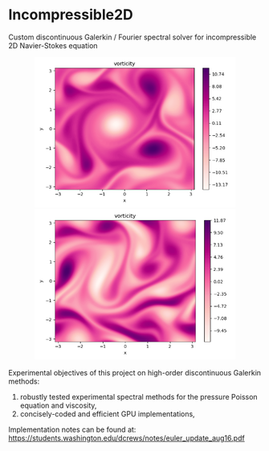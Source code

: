 # Incompressible2D
Custom discontinuous Galerkin / Fourier spectral solver for incompressible 2D Navier-Stokes equation

<p align="center">
<img src="https://raw.githubusercontent.com/crewsdw/Incompressible2D/master/images/k234_rs126/vorticity_viscosity1em2.png" width="400" />
<img src="https://raw.githubusercontent.com/crewsdw/Incompressible2D/master/images/k1234_rs126/viscosity1em2.png" width="400" />
</p>

Experimental objectives of this project on high-order discontinuous Galerkin methods:
1) robustly tested experimental spectral methods for the pressure Poisson equation and viscosity,
2) concisely-coded and efficient GPU implementations,

Implementation notes can be found at: https://students.washington.edu/dcrews/notes/euler_update_aug16.pdf
